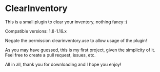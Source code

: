 # ClearInventory
This is a small plugin to clear your inventory, nothing fancy :)

Compatible versions: 1.8-1.16.x

Negate the permission clearinventory.use to allow usage of the plugin!

As you may have guessed, this is my first project, given the simplicity of it. Feel free to create a pull request, issues, etc. 

All in all, thank you for downloading and I hope you enjoy!

